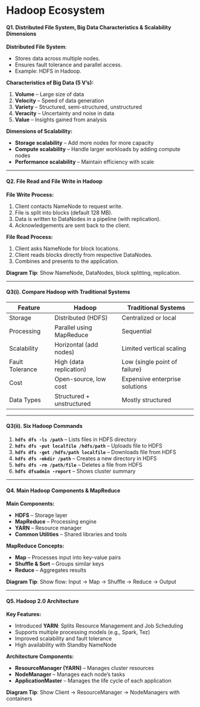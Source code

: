 # **Hadoop Ecosystem**

#### **Q1. Distributed File System, Big Data Characteristics & Scalability Dimensions**

**Distributed File System**:

* Stores data across multiple nodes.
* Ensures fault tolerance and parallel access.
* Example: HDFS in Hadoop.

**Characteristics of Big Data (5 V’s):**

1. **Volume** – Large size of data
2. **Velocity** – Speed of data generation
3. **Variety** – Structured, semi-structured, unstructured
4. **Veracity** – Uncertainty and noise in data
5. **Value** – Insights gained from analysis

**Dimensions of Scalability:**

* **Storage scalability** – Add more nodes for more capacity
* **Compute scalability** – Handle larger workloads by adding compute nodes
* **Performance scalability** – Maintain efficiency with scale

---

#### **Q2. File Read and File Write in Hadoop**

**File Write Process:**

1. Client contacts NameNode to request write.
2. File is split into blocks (default 128 MB).
3. Data is written to DataNodes in a pipeline (with replication).
4. Acknowledgements are sent back to the client.

**File Read Process:**

1. Client asks NameNode for block locations.
2. Client reads blocks directly from respective DataNodes.
3. Combines and presents to the application.

**Diagram Tip**: Show NameNode, DataNodes, block splitting, replication.

---

#### **Q3(i). Compare Hadoop with Traditional Systems**

| Feature         | Hadoop                    | Traditional Systems            |
| --------------- | ------------------------- | ------------------------------ |
| Storage         | Distributed (HDFS)        | Centralized or local           |
| Processing      | Parallel using MapReduce  | Sequential                     |
| Scalability     | Horizontal (add nodes)    | Limited vertical scaling       |
| Fault Tolerance | High (data replication)   | Low (single point of failure)  |
| Cost            | Open-source, low cost     | Expensive enterprise solutions |
| Data Types      | Structured + unstructured | Mostly structured              |

---

#### **Q3(ii). Six Hadoop Commands**

1. **`hdfs dfs -ls /path`** – Lists files in HDFS directory
2. **`hdfs dfs -put localfile /hdfs/path`** – Uploads file to HDFS
3. **`hdfs dfs -get /hdfs/path localfile`** – Downloads file from HDFS
4. **`hdfs dfs -mkdir /path`** – Creates a new directory in HDFS
5. **`hdfs dfs -rm /path/file`** – Deletes a file from HDFS
6. **`hdfs dfsadmin -report`** – Shows cluster summary

---

#### **Q4. Main Hadoop Components & MapReduce**

**Main Components:**

* **HDFS** – Storage layer
* **MapReduce** – Processing engine
* **YARN** – Resource manager
* **Common Utilities** – Shared libraries and tools

**MapReduce Concepts:**

* **Map** – Processes input into key-value pairs
* **Shuffle & Sort** – Groups similar keys
* **Reduce** – Aggregates results

**Diagram Tip**: Show flow: Input → Map → Shuffle → Reduce → Output

---

#### **Q5. Hadoop 2.0 Architecture**

**Key Features:**

* Introduced **YARN**: Splits Resource Management and Job Scheduling
* Supports multiple processing models (e.g., Spark, Tez)
* Improved scalability and fault tolerance
* High availability with Standby NameNode

**Architecture Components:**

* **ResourceManager (YARN)** – Manages cluster resources
* **NodeManager** – Manages each node’s tasks
* **ApplicationMaster** – Manages the life cycle of each application

**Diagram Tip**: Show Client → ResourceManager → NodeManagers with containers
